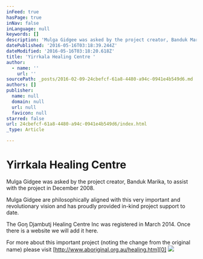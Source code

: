 ```yaml
---
inFeed: true
hasPage: true
inNav: false
inLanguage: null
keywords: []
description: 'Mulga Gidgee was asked by the project creator, Banduk Marika, to assist with the project in December 2008.'
datePublished: '2016-05-16T03:18:39.244Z'
dateModified: '2016-05-16T03:18:20.618Z'
title: 'Yirrkala Healing Centre '
author:
  - name: ''
    url: ''
sourcePath: _posts/2016-02-09-24cbefcf-61a8-4480-a94c-0941e4b549d6.md
authors: []
publisher:
  name: null
  domain: null
  url: null
  favicon: null
starred: false
url: 24cbefcf-61a8-4480-a94c-0941e4b549d6/index.html
_type: Article

---
```

# Yirrkala Healing Centre 

Mulga Gidgee was asked by the project creator, Banduk Marika, to assist with the project in December 2008\.

Mulga Gidgee are philosophically aligned with this very important and revolutionary vision and has proudly provided in-kind project support to date.

The Goŋ Djambutj Healing Centre Inc was registered in March 2014\. Once there is a website we will add it here.

For more about this important project (noting the change from the original name) please visit [http://www.aboriginal.org.au/healing.htm][0]
![](https://s3-us-west-2.amazonaws.com/the-grid-img/p/a70b9d83ec26a0978ba0686ee1c525652fb31c81.jpg)

[0]: http://www.aboriginal.org.au/healing.htm